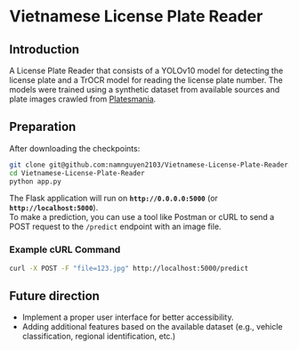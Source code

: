 # Vietnamese License Plate Reader

## Introduction
A License Plate Reader that consists of a YOLOv10 model for detecting the license plate and a TrOCR model for reading the license plate number. The models were trained using a synthetic dataset from available sources and plate images crawled from [Platesmania](https://platesmania.com/vn/).

## Preparation
After downloading the checkpoints:
```bash
git clone git@github.com:namnguyen2103/Vietnamese-License-Plate-Reader.git
cd Vietnamese-License-Plate-Reader
python app.py
```
The Flask application will run on **`http://0.0.0.0:5000`** (or **`http://localhost:5000`**).  
To make a prediction, you can use a tool like Postman or cURL to send a POST request to the `/predict` endpoint with an image file.

### Example cURL Command
```bash
curl -X POST -F "file=123.jpg" http://localhost:5000/predict
```

## Future direction
* Implement a proper user interface for better accessibility.
* Adding additional features based on the available dataset (e.g., vehicle classification, regional identification, etc.)
